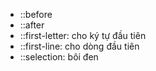 - ::before
- ::after
- ::first-letter: cho ký tự đầu tiên
- ::first-line: cho dòng đầu tiên
- ::selection: bôi đen